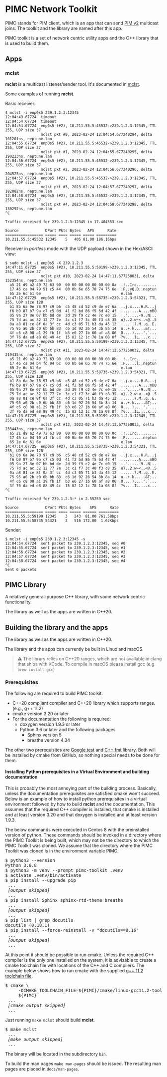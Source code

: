 # PIMC Network Toolkit

PIMC stands for PIM client, which is an app that can send
[PIM v2](https://datatracker.ietf.org/doc/html/rfc7761.html) multicast joins.
The toolkit and the library are named after this app.

PIMC toolkit is a set of network centric utility apps and the C++ library that
is used to build them.

## Apps

### mclst

**mclst** is a multicast listener/sender tool. It's documented in
[mclst](docs/man-source/mclst.rst).

Some examples of running **mclst**.

Basic receiver:

```text
$ mclst -i enp0s5 239.1.2.3:12345
12:04:49.67724  timeout
12:04:54.67724  timeout
12:04:54.67724  enp0s5 (#2), 10.211.55.5:45532->239.1.2.3:12345, TTL 255, UDP size 37
                mclst pkt #0, 2023-02-24 12:04:54.677240294, delta 101201ns, neptune.lan
12:04:55.67724  enp0s5 (#2), 10.211.55.5:45532->239.1.2.3:12345, TTL 255, UDP size 37
                mclst pkt #1, 2023-02-24 12:04:55.677240295, delta 190223ns, neptune.lan
12:04:56.67724  enp0s5 (#2), 10.211.55.5:45532->239.1.2.3:12345, TTL 255, UDP size 37
                mclst pkt #2, 2023-02-24 12:04:56.677240296, delta 204525ns, neptune.lan
12:04:57.67724  enp0s5 (#2), 10.211.55.5:45532->239.1.2.3:12345, TTL 255, UDP size 37
                mclst pkt #3, 2023-02-24 12:04:57.677240297, delta 182082ns, neptune.lan
12:04:58.67724  enp0s5 (#2), 10.211.55.5:45532->239.1.2.3:12345, TTL 255, UDP size 37
                mclst pkt #4, 2023-02-24 12:04:58.677240298, delta 130292ns, neptune.lan
^C

Traffic received for 239.1.2.3:12345 in 17.404553 sec

Source            DPort Pkts Bytes   APS      Rate
================= ===== ==== ===== ===== =========
10.211.55.5:45532 12345    5   405 81.00 186.16bps
```

Receiver in *portless* mode with the UDP payload shown in the Hex/ASCII view:

```text
$ sudo mclst -i enp0s5 -X 239.1.2.3
14:47:11.67725  enp0s5 (#2), 10.211.55.5:59199->239.1.2.3:12345, TTL 255, UDP size 37
                mclst pkt #10, 2023-02-24 14:47:11.677250031, delta 152354ns, neptune.lan
  a5 21 d9 a2 49 72 63 90  00 00 00 00 00 00 00 0a  .!..Irc.........
  17 46 ca 04 79 51 c5 44  00 0b 6e 65 70 74 75 6e  .F..yQ.D..neptun
  65 2e 6c 61 6e                                    e.lan
14:47:12.67725  enp0s5 (#2), 10.211.55.5:58735->239.1.2.3:54321, TTL 255, UDP size 128
  b1 8b 6a 9e 78 97 c9 b6  c5 48 cd 52 c9 de e7 6a  ..j.x....H.R...j
  f6 b9 87 b7 9a c7 c5 0d  41 f2 bd 86 f5 6d 42 4f  ........A....mBO
  05 9a 27 8e 07 bb bd de  2d 39 f9 c2 4e 7c e0 15  ..'.....-9..N|..
  75 7d ac ac 32 12 77 7e  3c c1 f7 3c 40 f3 c8 35  u}..2.w~<..<@..5
  0a a8 81 ce 8f 0a 3f cc  4d c3 05 71 b3 da 45 12  ......?.M..q..E.
  75 95 a6 2b c0 6b bb 83  c6 1d 92 26 54 3b 8a 14  u..+.k.....&T;..
  4f c6 c8 08 a1 29 fb 1f  b3 e6 27 1b 60 af a8 06  O....)....'.`...
  3f 76 da ed e8 88 49 4c  15 82 12 1c 78 1a 08 8f  ?v....IL....x...
14:47:12.67725  enp0s5 (#2), 10.211.55.5:59199->239.1.2.3:12345, TTL 255, UDP size 37
                mclst pkt #11, 2023-02-24 14:47:12.677250032, delta 219435ns, neptune.lan
  a5 21 d9 a2 49 72 63 90  00 00 00 00 00 00 00 0b  .!..Irc.........
  17 46 ca 04 b4 fd 94 6c  00 0b 6e 65 70 74 75 6e  .F.....l..neptun
  65 2e 6c 61 6e                                    e.lan
14:47:13.67725  enp0s5 (#2), 10.211.55.5:58735->239.1.2.3:54321, TTL 255, UDP size 128
  b1 8b 6a 9e 78 97 c9 b6  c5 48 cd 52 c9 de e7 6a  ..j.x....H.R...j
  f6 b9 87 b7 9a c7 c5 0d  41 f2 bd 86 f5 6d 42 4f  ........A....mBO
  05 9a 27 8e 07 bb bd de  2d 39 f9 c2 4e 7c e0 15  ..'.....-9..N|..
  75 7d ac ac 32 12 77 7e  3c c1 f7 3c 40 f3 c8 35  u}..2.w~<..<@..5
  0a a8 81 ce 8f 0a 3f cc  4d c3 05 71 b3 da 45 12  ......?.M..q..E.
  75 95 a6 2b c0 6b bb 83  c6 1d 92 26 54 3b 8a 14  u..+.k.....&T;..
  4f c6 c8 08 a1 29 fb 1f  b3 e6 27 1b 60 af a8 06  O....)....'.`...
  3f 76 da ed e8 88 49 4c  15 82 12 1c 78 1a 08 8f  ?v....IL....x...
14:47:13.67725  enp0s5 (#2), 10.211.55.5:59199->239.1.2.3:12345, TTL 255, UDP size 37
                mclst pkt #12, 2023-02-24 14:47:13.677250033, delta 233443ns, neptune.lan
  a5 21 d9 a2 49 72 63 90  00 00 00 00 00 00 00 0c  .!..Irc.........
  17 46 ca 04 f0 a1 fb c4  00 0b 6e 65 70 74 75 6e  .F........neptun
  65 2e 6c 61 6e                                    e.lan
14:47:14.67725  enp0s5 (#2), 10.211.55.5:58735->239.1.2.3:54321, TTL 255, UDP size 128
  b1 8b 6a 9e 78 97 c9 b6  c5 48 cd 52 c9 de e7 6a  ..j.x....H.R...j
  f6 b9 87 b7 9a c7 c5 0d  41 f2 bd 86 f5 6d 42 4f  ........A....mBO
  05 9a 27 8e 07 bb bd de  2d 39 f9 c2 4e 7c e0 15  ..'.....-9..N|..
  75 7d ac ac 32 12 77 7e  3c c1 f7 3c 40 f3 c8 35  u}..2.w~<..<@..5
  0a a8 81 ce 8f 0a 3f cc  4d c3 05 71 b3 da 45 12  ......?.M..q..E.
  75 95 a6 2b c0 6b bb 83  c6 1d 92 26 54 3b 8a 14  u..+.k.....&T;..
  4f c6 c8 08 a1 29 fb 1f  b3 e6 27 1b 60 af a8 06  O....)....'.`...
  3f 76 da ed e8 88 49 4c  15 82 12 1c 78 1a 08 8f  ?v....IL....x...
^C

Traffic received for 239.1.2.3:* in 2.55259 sec

Source            DPort Pkts Bytes    APS      Rate
================= ===== ==== ===== ====== =========
10.211.55.5:59199 12345    3   243  81.00 761.58bps
10.211.55.5:58735 54321    3   516 172.00  1.62Kbps
```

Sender:

```text
$ mclst -i enp0s5 239.1.2.3:12345 -s
12:04:54.67724  sent packet to 239.1.2.3:12345, seq #0
12:04:55.67724  sent packet to 239.1.2.3:12345, seq #1
12:04:56.67724  sent packet to 239.1.2.3:12345, seq #2
12:04:57.67724  sent packet to 239.1.2.3:12345, seq #3
12:04:58.67724  sent packet to 239.1.2.3:12345, seq #4
^C
Sent 6 packets
```

## PIMC Library

A relatively general-purpose C++ library, with some network centric functionality.

The library as well as the apps are written in C++20. 

## Building the library and the apps

The library as well as the apps are written in C++20.

The library and the apps can currently be built in Linux and macOS.

> :warning: The library relies on C++20 ranges, which are not available in clang that
> ships with XCode. To compile in macOS please install gcc (e.g. `brew install gcc`)

### Prerequisites

The following are required to build PIMC toolkit:

 * C++20 compliant compiler and C++20 library which supports ranges. (e.g., g++ 11.2)
 * cmake version 3.20 or later
 * For the documentation the following is required:
   * doxygen version 1.9.3 or later
   * Python 3.6 or later and the following packages
     * Sphinx version 5
     * breathe version 4.34

The other two prerequisites are [Google test]( https://github.com/google/googletest)
and [C++ fmt]( https://github.com/fmtlib/fmt) library. Both will be installed by cmake
from GitHub, so nothing special needs to be done for them.

#### Installing Python prerequisites in a Virtual Environment and building documentation

This is probably the most annoying part of the building process. Basically, unless the
documentation prerequisites are satisfied cmake won't succeed. Below is an example of
how to install python prerequisites in a virtual environment followed by how to build
**mclst** and the documentation. This assumes that the required C++ compiler is installed,
that cmake is installed and at least version 3.20 and that doxygen is installed and at
least version 1.9.3. 

The below commands were executed in Centos 8 with the preinstalled version of python.
These commands should be invoked in a directory where the PIMC Toolkit is being built,
which may not be the directory to which the PIMC Toolkit was cloned. We assume that
the directory where the PIMC Toolkit was cloned is in the environment variable PIMC.

<pre>
$ python3 --version
Python 3.6.8
$ python3 -m venv --prompt pimc-toolkit .venv
$ activate .venv/bin/activate
$ pip install --upgrade pip
 ...
 <em>[output skipped]</em>
 ...
$ pip install Sphinx sphinx-rtd-theme breathe
 ...
 <em>[output skipped]</em>
 ...
$ pip list | grep docutils
docutils (0.18.1)
$ pip install --force-reinstall -v "docutils==0.16"
 ...
 <em>[output skipped]</em>
 ...
</pre>

At this point it should be possible to run cmake. Unless the required C++ compiler is the
only one installed on the system, it is advisable to create a cmake toolchain file with
locations of the C++ and C compilers. The example below shows how to run cmake with the
supplied [g++ 11.2 toolchain file]( cmake/linux-gcc11.2-toolchain.cmake).

<pre>
$ cmake \
     -DCMAKE_TOOLCHAIN_FILE=${PIMC}/cmake/linux-gcc11.2-toolchain.cmake \
     ${PIMC}
 ...
 <em>[cmake output skipped]</em>
 ...
</pre>

Just running `make mclst` should build **mclst**.

<pre>
$ make mclst
 ...
 <em>[make output skipped]</em>
 ...
</pre>

The binary will be located in the subdirectory `bin`.

To build the man pages `make man-pages` should be issued. The resulting man pages
are placed in `docs/man-pages`.
